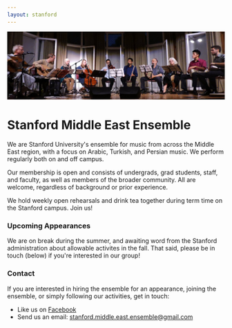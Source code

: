 ```yaml
---
layout: stanford
---
```


![concert](img/concert.jpg)

Stanford Middle East Ensemble
=============================

We are Stanford University's ensemble for music from across the Middle East region, with a focus on Arabic, Turkish, and Persian music. We perform regularly both on and off campus.

Our membership is open and consists of undergrads, grad students, staff, and faculty, as well as members of the broader community. All are welcome, regardless of background or prior experience.

We hold weekly open rehearsals and drink tea together during term time on the Stanford campus. Join us!


### Upcoming Appearances

We are on break during the summer, and awaiting word from the Stanford administration about allowable activites in the fall. That said, please be in touch (below) if you're interested in our group!

### Contact

If you are interested in hiring the ensemble for an appearance, joining the ensemble, or simply following our activities, get in touch:
- Like us on [Facebook](https://facebook.com/StanfordMEE)
- Send us an email: stanford.middle.east.ensemble@gmail.com
